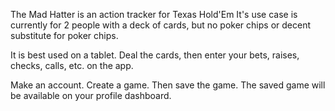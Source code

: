 The Mad Hatter is an action tracker for Texas Hold'Em
It's use case is currently for 2 people with a deck of cards,
but no poker chips or decent substitute for poker chips.

It is best used on a tablet.  Deal the cards, then enter
your bets, raises, checks, calls, etc. on the app.

Make an account.  Create a game.  Then save the game.
The saved game will be available on your profile dashboard.